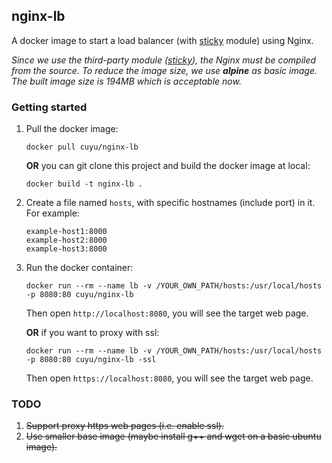 ## nginx-lb

A docker image to start a load balancer (with [sticky](https://bitbucket.org/nginx-goodies/nginx-sticky-module-ng) module) using Nginx.

*Since we use the third-party module ([sticky](https://bitbucket.org/nginx-goodies/nginx-sticky-module-ng)), the Nginx must be compiled from the source. To reduce the image size, we use **alpine** as basic image. The built image size is 194MB which is acceptable now.*

### Getting started

1. Pull the docker image:

   ```
   docker pull cuyu/nginx-lb
   ```

   **OR** you can git clone this project and build the docker image at local:

   ```
   docker build -t nginx-lb .
   ```


2. Create a file named `hosts`, with specific hostnames (include port) in it.
   For example:

   ```
   example-host1:8000
   example-host2:8000
   example-host3:8000
   ```

3. Run the docker container:

   ```
   docker run --rm --name lb -v /YOUR_OWN_PATH/hosts:/usr/local/hosts -p 8080:80 cuyu/nginx-lb
   ```

   Then open `http://localhost:8080`, you will see the target web page.

   **OR** if you want to proxy with ssl:

   ```
   docker run --rm --name lb -v /YOUR_OWN_PATH/hosts:/usr/local/hosts -p 8080:80 cuyu/nginx-lb -ssl
   ```

   Then open `https://localhost:8080`, you will see the target web page.

### TODO

1. ~~Support proxy https web pages (i.e. enable ssl).~~
2. ~~Use smaller base image (maybe install g++ and wget on a basic ubuntu image).~~